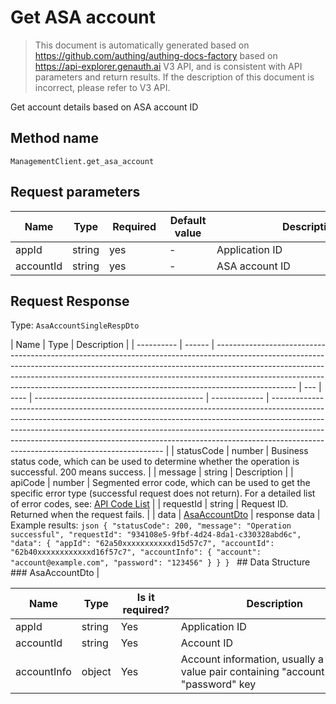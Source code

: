 # Get ASA account

<!--
Warning⚠️:
Do not modify this document directly,
https://github.com/Authing/authing-docs-factory
Use this project to generate
-->

<LastUpdated />

> This document is automatically generated based on https://github.com/authing/authing-docs-factory based on https://api-explorer.genauth.ai V3 API, and is consistent with API parameters and return results. If the description of this document is incorrect, please refer to V3 API.

Get account details based on ASA account ID

## Method name

`ManagementClient.get_asa_account`

## Request parameters

| Name      | Type   | <div style="width:80px">Required</div> | <div style="width:60px">Default value</div> | <div style="width:300px">Description</div> | <div style="width:200px">Sample value</div> |
| --------- | ------ | -------------------------------------- | ------------------------------------------- | ------------------------------------------ | ------------------------------------------- |
| appId     | string | yes                                    | -                                           | Application ID                             | `62a50xxxxxxxxxxxd15d57c7`                  |
| accountId | string | yes                                    | -                                           | ASA account ID                             | `6228edaxxxxxxxxcade3a3d9`                  |

## Request Response

Type: `AsaAccountSingleRespDto`

| Name       | Type   | Description                                                                                                                                                                                                                                                                                                                                  |
| ---------- | ------ | -------------------------------------------------------------------------------------------------------------------------------------------------------------------------------------------------------------------------------------------------------------------------------------------------------------------------------------------- | --- | ---- | ------------------------------------------ | ------------- | --------------------------------------------------------------------------------------------------------------------------------------------------------------------------------------------------------------------------------------------------------------------------------------------------------------------------------------------------------------------------- |
| statusCode | number | Business status code, which can be used to determine whether the operation is successful. 200 means success.                                                                                                                                                                                                                                 |
| message    | string | Description                                                                                                                                                                                                                                                                                                                                  |
| apiCode    | number | Segmented error code, which can be used to get the specific error type (successful request does not return). For a detailed list of error codes, see: [API Code List](https://api-explorer.genauth.ai/?tag=group/%E5%BC%80%E5%8F%91%E5%87%86%E5%A4%87#tag/%E5%BC%80%E5%8F%91%E5%87%86%E5%A4%87/%E9%94%99%E8%AF%AF%E5%A4%84%E7%90%86/apiCode) |
| requestId  | string | Request ID. Returned when the request fails.                                                                                                                                                                                                                                                                                                 |     | data | <a href="#AsaAccountDto">AsaAccountDto</a> | response data | Example results: `json { "statusCode": 200, "message": "Operation successful", "requestId": "934108e5-9fbf-4d24-8da1-c330328abd6c", "data": { "appId": "62a50xxxxxxxxxxxd15d57c7", "accountId": "62b40xxxxxxxxxxxxd16f57c7", "accountInfo": { "account": "account@example.com", "password": "123456" } } } ` ## Data Structure ### <a id="AsaAccountDto"></a> AsaAccountDto |

| Name        | Type   | <div style="width:80px">Is it required?</div> | <div style="width:300px">Description</div>                                         | <div style="width:200px">Sample value</div>             |
| ----------- | ------ | --------------------------------------------- | ---------------------------------------------------------------------------------- | ------------------------------------------------------- |
| appId       | string | Yes                                           | Application ID                                                                     | `62a50xxxxxxxxxxxd15d57c7`                              |
| accountId   | string | Yes                                           | Account ID                                                                         | `62b40xxxxxxxxxxxd16f57c7`                              |
| accountInfo | object | Yes                                           | Account information, usually a key-value pair containing "account", "password" key | `{"account":"account@example.com","password":"123456"}` |

